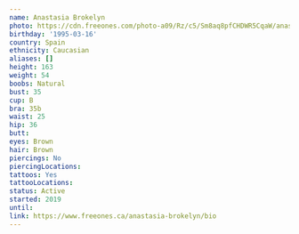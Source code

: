 ```yaml
---
name: Anastasia Brokelyn
photo: https://cdn.freeones.com/photo-a09/Rz/c5/Sm8aq8pfCHDWR5CqaW/anastasia-brokelyn-avatar-1_teaser.jpg
birthday: '1995-03-16'
country: Spain
ethnicity: Caucasian
aliases: []
height: 163
weight: 54
boobs: Natural
bust: 35
cup: B
bra: 35b
waist: 25
hip: 36
butt:
eyes: Brown
hair: Brown
piercings: No
piercingLocations:
tattoos: Yes
tattooLocations:
status: Active
started: 2019
until:
link: https://www.freeones.ca/anastasia-brokelyn/bio
---
```

